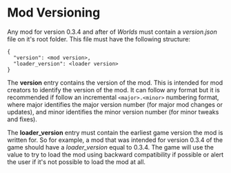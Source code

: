 # Mod Versioning

Any mod for version 0.3.4 and after of *Worlds* must contain a *version.json* file on it's root folder. This file must have the following structure:

```
{
  "version": <mod version>,
  "loader_version": <loader version>
}
```

The **version** entry contains the version of the mod. This is intended for mod creators to identify the version of the mod. It can follow any format but it is recommended if follow an incremental `<major>.<minor>` numbering format, where major identifies the major version number (for major mod changes or updates), and minor identifies the minor version number (for minor tweaks and fixes).

The **loader_version** entry must contain the earliest game version the mod is written for. So for example, a mod that was intended for version 0.3.4 of the game should have a *loader_version* equal to 0.3.4. The game will use the value to try to load the mod using backward compatibility if possible or alert the user if it's not possible to load the mod at all.
